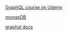 [GraphQL course on Udemy](https://www.udemy.com/course/the-new-graphql-apollo-course-2020/learn/lecture/21092900?start=0#overview)

[mongoDB](https://cloud.mongodb.com)

[graphql docs](https://graphql.org/)

